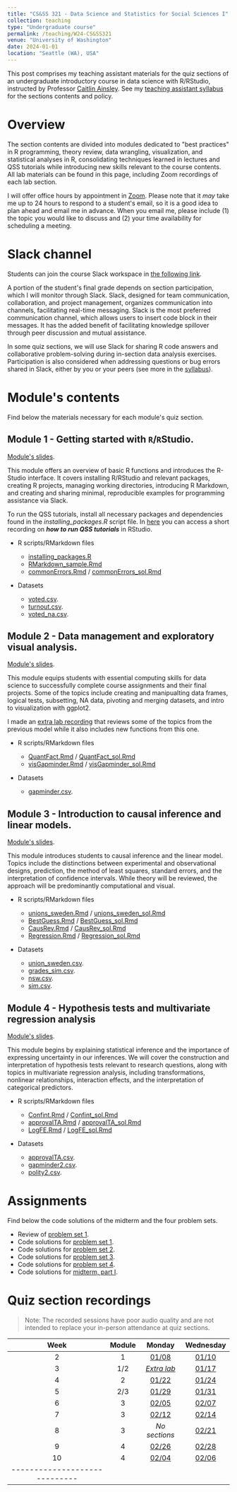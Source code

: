 ```yaml
---
title: "CS&SS 321 - Data Science and Statistics for Social Sciences I"
collection: teaching
type: "Undergraduate course"
permalink: /teaching/W24-CS&SS321
venue: "University of Washington"
date: 2024-01-01
location: "Seattle (WA), USA"
---
```



This post comprises my teaching assistant materials for the quiz sections of an undergraduate introductory course in data science with R/RStudio, instructed by Professor [Caitlin Ainsley](https://www.caitlinainsley.com/). See my [teaching assistant syllabus](https://rllob.github.io/files/CSSS321_WI24_TA_Syllabus.pdf) for the sections contents and policy.



Overview
======

The section contents are divided into modules dedicated to "best practices" in R programming, theory review, data wrangling, visualization, and statistical analyses in R, consolidating techniques learned in lectures and QSS tutorials while introducing new skills relevant to the course contents. All lab materials can be found in this page, including Zoom recordings of each lab section.

I will offer office hours by appointment in [Zoom](https://washington.zoom.us/j/3542421158). Please note that it *may* take me up to 24 hours to respond to a student's email, so it is a good idea to plan ahead and email me in advance. When you email me, please include (1) the topic you would like to discuss and (2) your time availability for scheduling a meeting.


Slack channel
======

Students can join the course Slack workspace in [the following link](https://join.slack.com/t/uw-csss321-w24-acad/shared_invite/zt-2a1h6cy5i-UWyjRCfzUEIczJJvVC3M7A).

A portion of the student's final grade depends on section participation, which I will monitor through Slack. Slack, designed for team communication, collaboration, and project management, organizes communication into channels, facilitating real-time messaging. Slack is the most preferred communication channel, which allows users to insert code block in their messages. It has the added benefit of facilitating knowledge spillover through peer discussion and mutual assistance.

In some quiz sections, we will use Slack for sharing R code answers and collaborative problem-solving during in-section data analysis exercises. Participation is also considered when addressing questions or bug errors shared in Slack, either by you or your peers (see more in the [syllabus](https://rllob.github.io/files/CSSS321_WI24_TA_Syllabus.pdf)).


Module's contents
======

Find below the materials necessary for each module's quiz section.

Module 1 - Getting started with `R`/`R`Studio.
------
[Module's slides](https://rllob.github.io/files/module1.pdf).

This module offers an overview of basic R functions and introduces the R-Studio interface. It covers installing R/RStudio and relevant packages, creating R projects, managing working directories, introducing R Markdown, and creating and sharing minimal, reproducible examples for programming assistance via Slack. 

To run the QSS tutorials, install all necessary packages and dependencies found in the *installing_packages.R* script file. In [here](https://washington.zoom.us/rec/share/B4revCvyR2p_9THnz1VKnp9mb35xwMuAEs48vbs3GNyA0OhjjT-xgg2tLj_60K5f.V3jIi_NH981s2vrI) you can access a short recording on ***how to run QSS tutorials*** in RStudio.

- R scripts/RMarkdown files
    - [installing_packages.R](https://rllob.github.io/scripts/installing_packages.R)
    - [RMarkdown_sample.Rmd](https://github.com/rllob/rllob.github.io/blob/master/scripts/RMarkdown_sample.Rmd)
    - [commonErrors.Rmd](https://github.com/rllob/rllob.github.io/blob/master/scripts/commonErrors.Rmd) / [commonErrors_sol.Rmd](https://github.com/rllob/rllob.github.io/blob/master/scripts/commonErrors_sol.Rmd)

- Datasets 
    - [voted.csv](https://rllob.github.io/datasets/voted.csv).
    - [turnout.csv](https://rllob.github.io/datasets/turnout.csv).
    - [voted_na.csv](https://rllob.github.io/datasets/voted_na.csv).


Module 2 - Data management and exploratory visual analysis.
------
[Module's slides](https://rllob.github.io/files/module2.pdf).

This module equips students with essential computing skills for data science to successfully complete course assignments and their final projects. Some of the topics include creating and manipualting data frames, logical tests, subsetting, NA data, pivoting and merging datasets, and intro to visualization with ggplot2.

I made an [extra lab recording](https://washington.zoom.us/rec/share/729gbrYcd-6vpguX-ZNvlZFkmhAD6MyoBERV4LE0K6xGOr8l8aOGPVxd4ZETlLAB.rM0zctc5JDLQjyp-) that reviews some of the topics from the previous model while it also includes new functions from this one.


- R scripts/RMarkdown files
    - [QuantFact.Rmd](https://github.com/rllob/rllob.github.io/blob/master/scripts/QuantFact.Rmd) / [QuantFact_sol.Rmd](https://github.com/rllob/rllob.github.io/blob/master/scripts/QuantFact_sol.Rmd)
    - [visGapminder.Rmd](https://github.com/rllob/rllob.github.io/blob/master/scripts/visGapminder.Rmd) / [visGapminder_sol.Rmd](https://github.com/rllob/rllob.github.io/blob/master/scripts/visGapminder_sol.Rmd)

- Datasets 
    - [gapminder.csv](https://rllob.github.io/datasets/gapminder.csv).



Module 3 - Introduction to causal inference and linear models.
------
[Module's slides](https://rllob.github.io/files/module3.pdf).

This module introduces students to causal inference and the linear model. Topics include the distinctions between experimental and observational designs, prediction, the method of least squares, standard errors, and the interpretation of confidence intervals. While theory will be reviewed, the approach will be predominantly computational and visual.


- R scripts/RMarkdown files
    - [unions_sweden.Rmd](https://github.com/rllob/rllob.github.io/blob/master/scripts/unions_sweden.Rmd) / [unions_sweden_sol.Rmd](https://github.com/rllob/rllob.github.io/blob/master/scripts/unions_sweden_sol.Rmd)
    - [BestGuess.Rmd](https://github.com/rllob/rllob.github.io/blob/master/scripts/BestGuess.Rmd) / [BestGuess_sol.Rmd](https://github.com/rllob/rllob.github.io/blob/master/scripts/BestGuess_sol.Rmd)
    - [CausRev.Rmd](https://github.com/rllob/rllob.github.io/blob/master/scripts/CausRev.Rmd) / [CausRev_sol.Rmd](https://github.com/rllob/rllob.github.io/blob/master/scripts/CausRev_sol.Rmd)
    - [Regression.Rmd](https://github.com/rllob/rllob.github.io/blob/master/scripts/Regression.Rmd) / [Regression_sol.Rmd](https://github.com/rllob/rllob.github.io/blob/master/scripts/Regression_sol.Rmd)
    
- Datasets 
    - [union_sweden.csv](https://rllob.github.io/datasets/union_sweden.csv).
    - [grades_sim.csv](https://rllob.github.io/datasets/grades_sim.csv).
    - [nsw.csv](https://rllob.github.io/datasets/nsw.csv).
    - [sim.csv](https://rllob.github.io/datasets/sim.csv).
    


Module 4 - Hypothesis tests and multivariate regression analysis
------
[Module's slides](https://rllob.github.io/files/module4.pdf).

This module begins by explaining statistical inference and the importance of expressing uncertainty in our inferences. We will cover the construction and interpretation of hypothesis tests relevant to research questions, along with topics in multivariate regression analysis, including transformations, nonlinear relationships, interaction effects, and the interpretation of categorical predictors.

- R scripts/RMarkdown files

    - [Confint.Rmd](https://github.com/rllob/rllob.github.io/blob/master/scripts/Confint.Rmd) / [Confint_sol.Rmd](https://github.com/rllob/rllob.github.io/blob/master/scripts/Confint_sol.Rmd)
    - [approvalTA.Rmd](https://github.com/rllob/rllob.github.io/blob/master/scripts/approvalTA.Rmd) / [approvalTA_sol.Rmd](https://github.com/rllob/rllob.github.io/blob/master/scripts/approvalTA_sol.Rmd)
    - [LogFE.Rmd](https://github.com/rllob/rllob.github.io/blob/master/scripts/LogFE.Rmd) / [LogFE_sol.Rmd](https://github.com/rllob/rllob.github.io/blob/master/scripts/LogFE_sol.Rmd)


- Datasets 
    - [approvalTA.csv](https://rllob.github.io/datasets/approvalTA.csv).
    - [gapminder2.csv](https://rllob.github.io/datasets/gapminder2.csv).
    - [polity2.csv](https://rllob.github.io/datasets/polity2.csv).


Assignments
======
Find below the code solutions of the midterm and the four problem sets.

- Review of [problem set 1](https://washington.zoom.us/rec/share/t9PnOoAxMjYTm5vg1QVZZHQaQDD8b8tJv-HEMx52CHSXMUb-P07rhQxzWTjidEtb.66OyEmjwoWmBgGCu).
- Code solutions for [problem set 1](https://rllob.github.io/scripts/PS1_sol.R).
- Code solutions for [problem set 2](https://rllob.github.io/scripts/PS2_sol.R).
- Code solutions for [problem set 3](https://rllob.github.io/scripts/PS3_sol.R).
- Code solutions for [problem set 4](https://rllob.github.io/scripts/PS4_sol.R).
- Code solutions for [midterm, part I](https://rllob.github.io/scripts/midterm_solutions.R).



Quiz section recordings
======

> Note: The recorded sessions have poor audio quality and are not intended to replace your in-person attendance at quiz sections.


| Week | Module | Monday | Wednesday |
|:--------:|:--------:|:-------:|:--------:|
| 2   | 1 | [01/08](https://washington.zoom.us/rec/share/PrGvz8fUe_yE2Ty7hjDtn0-WbrFa-04LxPE_qpEHKuAnD9tjs3VszeZG_wE_pvF9.Qm04E1_ifxN3l5Uj)   | [01/10](https://washington.zoom.us/rec/share/VReTBpc4Xtf5auO329NxCKllupwEkBIzwr3UgUpRUExkRq75h_uNtbXj1sCuWL1s.J4DrDqlOuRNl7LKf)   |
| 3  | 1/2  |  [*Extra lab*]((https://washington.zoom.us/rec/share/729gbrYcd-6vpguX-ZNvlZFkmhAD6MyoBERV4LE0K6xGOr8l8aOGPVxd4ZETlLAB.rM0zctc5JDLQjyp-))  | [01/17](https://washington.zoom.us/rec/share/SZ9fBkAl9ZUBwjJYdXpambIMCDc-P6S2fP_qbftECsmk1pNbHjElIKnjB9ZI1L5z.ZEMi91Xq4gofM2_K)   |
| 4  | 2  |  [01/22](https://washington.zoom.us/rec/share/k5axqSoH9rdQhiWMaUvSgxtVmZuHILzXrRsO9KAd-JPTo3k5EqEtjCS5dtsyxKwP.qTjN1bhXtRQ3pSp6)  | [01/24](https://washington.zoom.us/rec/share/Y6CQfJUWVFP8M5XqHS3i5yg-Dfmfo9zZnoNSQBUv5VhuUw-pNmZM_EroyQ3ZfbiU.6-s_kuFjcMvXYhAN)   |
| 5  | 2/3  |  [01/29](https://washington.zoom.us/rec/share/4Pf93Eq6Lp9B-FsJ3q8xzEejM1--22z88BKlky0HSSjaA_qY9QucxKx-AeOFknq8.sVWUkLAzA9j6ipbw)  | [01/31](https://washington.zoom.us/rec/share/eGPQj4z77b-__R6xtGBmle4YhooT-66BP3PD9p0KMgtQvrCkfr_els1axdNxYILE.5AOFqF28aWsweR8n)   |
| 6  | 3  |  [02/05](https://washington.zoom.us/rec/share/_JK_GyPwdGo_PkPPtcKr4ZNsg98jXKUcgsR6Fqug8GA7YjRPLYePE2Zw3D8P7Pvp.ELm2VA1IEhBO5dI6)  | [02/07](https://washington.zoom.us/rec/share/UxXsD54-ASnjMfOaxf95S4KrKkMQrrEG3Pi_V1dgDUUpea0N5WlaWrkbamqKTweZ.LW1VdamQ4jrmv69i)   |
| 7  | 3  | [02/12](https://washington.zoom.us/rec/share/DgyOFtln3VTXIAwr9B9G3zp1YZLGLBj72ypBxkOJPK8GTHtq_EvuZRdpZRDWth7y.tWltMzffQbMQHUK1)  | [02/14](https://washington.zoom.us/rec/share/daVETW8K3B--ta78kBTvWopJmrQkLThYwzKcwwi-n_wjnvpFokv8J9kJeO6DCkJi.ni8XuPHTnSSs6vpo)  |
| 8  | 3  | *No sections*  |  [02/21](https://washington.zoom.us/rec/share/zRPURfdUGCl5EzZzVg9UhbYDIP6_8owxQ_fYfG5VvnuMBLUhMu0tc8n_FpVdOhRT.jQWLCQ7OqeARaTmm) |
| 9  | 4  |  [02/26](https://washington.zoom.us/rec/share/2bcaJa8Xrfnu1evkNEtyq4al-7Y0RIEDweXgxJt5iVNHKvvNsf61WozgAHEnF3KR.iP4IVIj3Kn8zkBdg) |  [02/28](https://washington.zoom.us/rec/share/AT2GIeSKHJ179dxbHYPSLhEeGF8Pc4vLnQzHtkm5dGJsRvczF1OIoLiI8F750BvF.mG20olJhD8ENhz8y) |
| 10  | 4  | [02/04](https://washington.zoom.us/rec/share/xA_C7LWdzJqEHZELajnMvjvrjAqYe1fTKFmxEHEoT5K5dDZ18t_3RszzzS0pnC5B.TFrWpt5cZ9tzQ4Dg)  | [02/06](https://washington.zoom.us/rec/share/m82hjrbFo0zFlBTEHPuDk9Pz7St_F7Gya9OANZ3NyJcz4hfJmyZW4VKZIT-jo5zp.S_asRBrOxX2iPLt2)  |
|-----------------------------|

